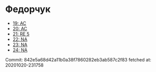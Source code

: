 # Федорчук
- [19: AC](19.md)
- [20: AC](20.md)
- [21: RE 5](21.md)
- [22: NA](22.md)
- [23: NA](23.md)
- [24: NA](24.md)

Commit: 842e5a68d42a11b0a38f7860282eb3ab587c2f83
 fetched at: 20201020-231758
